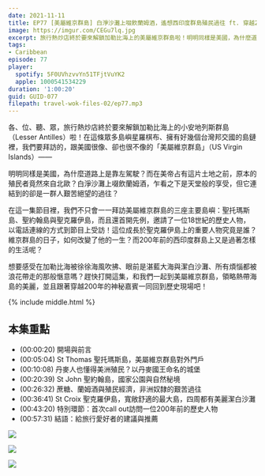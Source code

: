 ```yaml
---
date: 2021-11-11
title: EP77 [美屬維京群島] 白淨沙灘上啜飲蘭姆酒，遙想西印度群島殖民過往 ft. 穿越200年現身說法的某位歷史人物
image: https://imgur.com/CEGu7lq.jpg
excerpt: 旅行熱炒店終於要來解鎖加勒比海上的美屬維京群島啦！明明同樣是美國，為什麼道路上是靠左駕駛？美帝占有這片土地之前，原本的殖民者竟然來自北歐？白淨沙灘上啜飲蘭姆酒，連結到的卻是一群人艱苦絕望的過往？除了拜訪三座主要島嶼外，我們還邀請了一位歷史人物穿越200年現身說法！和我們一起去領略熱帶海島的美麗吧！
tags:
- Caribbean
episode: 77
player:
  spotify: 5F0UVhzvvYn51TFjtVuYK2
  apple: 1000541534229
duration: '1:00:20'
guid: GUID-077
filepath: travel-wok-files-02/ep77.mp3
---
```


各、位、聽、眾，旅行熱炒店終於要來解鎖加勒比海上的小安地列斯群島（Lesser Antilles）啦！在這條眾多島嶼星羅棋布、擁有好幾個台灣邦交國的島鏈裡，我們要拜訪的，跟美國很像、卻也很不像的「美屬維京群島」（US Virgin Islands）——

明明同樣是美國，為什麼道路上是靠左駕駛？而在美帝占有這片土地之前，原本的殖民者竟然來自北歐？白淨沙灘上啜飲蘭姆酒，乍看之下是天堂般的享受，但它連結到的卻是一群人艱苦絕望的過往？

在這一集節目裡，我們不只會一一拜訪美屬維京群島的三座主要島嶼：聖托瑪斯島、聖約翰島與聖克羅伊島，而且還首開先例，邀請了一位18世紀的歷史人物，以電話連線的方式到節目上受訪！這位成長於聖克羅伊島上的重要人物究竟是誰？維京群島的日子，如何改變了他的一生？而200年前的西印度群島上又是過著怎樣的生活呢？

想要感受在加勒比海被徐徐海風吹拂、眼前是湛藍大海與潔白沙灘、所有煩惱都被浪花帶走的那般愜意嗎？趕快打開這集，和我們一起到美屬維京群島，領略熱帶海島的美麗，並且跟著穿越200年的神秘嘉賓一同回到歷史現場吧！

{% include middle.html %}

## 本集重點

* (00:00:20) 開場與前言
* (00:05:04) St Thomas 聖托瑪斯島，美屬維京群島對外門戶
* (00:10:08) 丹麥人也懂得美洲殖民？以丹麥國王命名的城堡
* (00:20:39) St John 聖約翰島，國家公園與自然秘境
* (00:26:32) 蔗糖、蘭姆酒與殖民經濟，非洲奴隸的艱苦過往
* (00:36:41) St Croix 聖克羅伊島，寬敞舒適的最大島，四周都有美麗潔白沙灘
* (00:43:20) 特別環節：首次call out訪問一位200年前的歷史人物
* (00:57:31) 結語：給旅行愛好者的建議與推薦

![](https://imgur.com/6f8UDv1.jpg)

![](https://imgur.com/ClNjkrK.jpg)

![](https://imgur.com/39gEOyQ.jpg)
